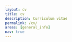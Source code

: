 ```yaml
---
layout: cv
title: cv
description: Curriculum vitae
permalink: /cv/
areas: [general_info]
nav: true
---
```


<!-- pages/cv.md -->
